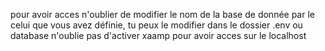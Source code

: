 pour avoir acces n'oublier de modifier le nom de la base de donnée par le celui que vous avez définie, tu peux le modifier dans le dossier .env ou database
n'oublie pas d'activer xaamp pour avoir acces sur le localhost

